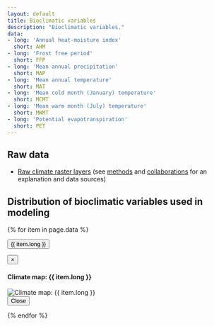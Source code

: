 ```yaml
---
layout: default
title: Bioclimatic variables
description: "Bioclimatic variables."
data:
- long: 'Annual heat-moisture index'
  short: AHM
- long: 'Frost free period'
  short: FFP
- long: 'Mean annual precipitation'
  short: MAP
- long: 'Mean annual temperature'
  short: MAT
- long: 'Mean cold month (January) temperature'
  short: MCMT
- long: 'Mean warm month (July) temperature'
  short: MWMT
- long: 'Potential evapotranspiration'
  short: PET
---
```


## Raw data

* <a href="{{ site.ftproot }}/geospatial/climate/climate_grid.zip">Raw climate raster layers</a> (see <a href="{{ site.baseurl }}/methods.html">methods</a> and <a href="{{ site.baseurl }}/collaborations.html">collaborations</a> for an explanation and data sources)

## Distribution of bioclimatic variables used in modeling

{% for item in page.data %}

<button type="button" class="btn btn-primary" data-toggle="modal" data-target="#modal-{{ item.short }}">{{ item.long }}</button>

<div class="modal fade" id="modal-{{ item.short }}" tabindex="-1" role="dialog" aria-labelledby="modal-{{ item.short }}-label">
  <div class="modal-dialog" role="document">
    <div class="modal-content">
      <div class="modal-header">
        <button type="button" class="close" data-dismiss="modal" aria-label="Close"><span aria-hidden="true">&times;</span></button>
        <h4 class="modal-title" id="modal-lichens-label">Climate map: {{ item.long }}</h4>
      </div>
      <div class="modal-body">
        <img src="{{ site.contents }}/geospatial/climate/{{ item.short }}.png" class="img-responsive" alt="Climate map: {{ item.long }}"/>
      </div>
      <div class="modal-footer">
        <button type="button" class="btn btn-default" data-dismiss="modal">Close</button>
      </div>
    </div>
  </div>
</div>

{% endfor %}

